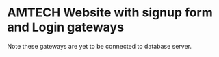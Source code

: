 # AMTECH Website with signup form and Login gateways
 Note these gateways are yet to be connected to database server.
